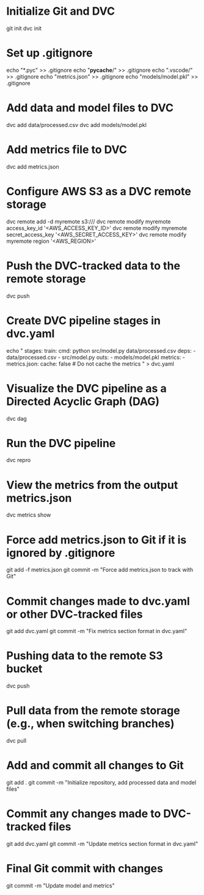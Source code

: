 # Initialize Git and DVC
git init
dvc init

# Set up .gitignore
echo "*.pyc" >> .gitignore
echo "__pycache__/" >> .gitignore
echo ".vscode/" >> .gitignore
echo "metrics.json" >> .gitignore
echo "models/model.pkl" >> .gitignore

# Add data and model files to DVC
dvc add data/processed.csv
dvc add models/model.pkl

# Add metrics file to DVC
dvc add metrics.json

# Configure AWS S3 as a DVC remote storage
dvc remote add -d myremote s3://<your-bucket-name>/<path-to-folder>
dvc remote modify myremote access_key_id '<AWS_ACCESS_KEY_ID>'
dvc remote modify myremote secret_access_key '<AWS_SECRET_ACCESS_KEY>'
dvc remote modify myremote region '<AWS_REGION>'

# Push the DVC-tracked data to the remote storage
dvc push

# Create DVC pipeline stages in dvc.yaml
echo "
stages:
  train:
    cmd: python src/model.py data/processed.csv
    deps:
      - data/processed.csv
      - src/model.py
    outs:
      - models/model.pkl
    metrics:
      - metrics.json:
          cache: false  # Do not cache the metrics
" > dvc.yaml

# Visualize the DVC pipeline as a Directed Acyclic Graph (DAG)
dvc dag

# Run the DVC pipeline
dvc repro

# View the metrics from the output metrics.json
dvc metrics show

# Force add metrics.json to Git if it is ignored by .gitignore
git add -f metrics.json
git commit -m "Force add metrics.json to track with Git"

# Commit changes made to dvc.yaml or other DVC-tracked files
git add dvc.yaml
git commit -m "Fix metrics section format in dvc.yaml"

# Pushing data to the remote S3 bucket
dvc push

# Pull data from the remote storage (e.g., when switching branches)
dvc pull

# Add and commit all changes to Git
git add .
git commit -m "Initialize repository, add processed data and model files"

# Commit any changes made to DVC-tracked files
git add dvc.yaml
git commit -m "Update metrics section format in dvc.yaml"

# Final Git commit with changes
git commit -m "Update model and metrics"
